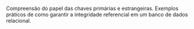 Compreensão do papel das chaves primárias e estrangeiras.
Exemplos práticos de como garantir a integridade referencial em um banco de dados relacional.
